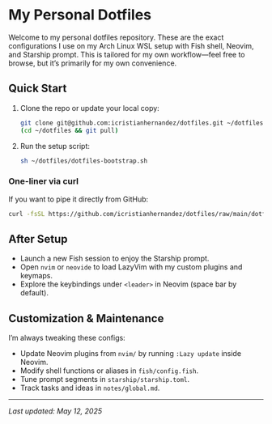 # My Personal Dotfiles

Welcome to my personal dotfiles repository. These are the exact configurations I use on my Arch Linux WSL setup with Fish shell, Neovim, and Starship prompt. This is tailored for my own workflow—feel free to browse, but it’s primarily for my own convenience.

## Quick Start

1. Clone the repo or update your local copy:

   ```bash
   git clone git@github.com:icristianhernandez/dotfiles.git ~/dotfiles || \
   (cd ~/dotfiles && git pull)
   ```

2. Run the setup script:

   ```bash
   sh ~/dotfiles/dotfiles-bootstrap.sh
   ```

### One-liner via curl

If you want to pipe it directly from GitHub:

```bash
curl -fsSL https://github.com/icristianhernandez/dotfiles/raw/main/dotfiles-bootstrap.sh | bash | bash
```

## After Setup

- Launch a new Fish session to enjoy the Starship prompt.
- Open `nvim` or `neovide` to load LazyVim with my custom plugins and keymaps.
- Explore the keybindings under `<leader>` in Neovim (space bar by default).

## Customization & Maintenance

I’m always tweaking these configs:

- Update Neovim plugins from `nvim/` by running `:Lazy update` inside Neovim.
- Modify shell functions or aliases in `fish/config.fish`.
- Tune prompt segments in `starship/starship.toml`.
- Track tasks and ideas in `notes/global.md`.

---

*Last updated: May 12, 2025*
